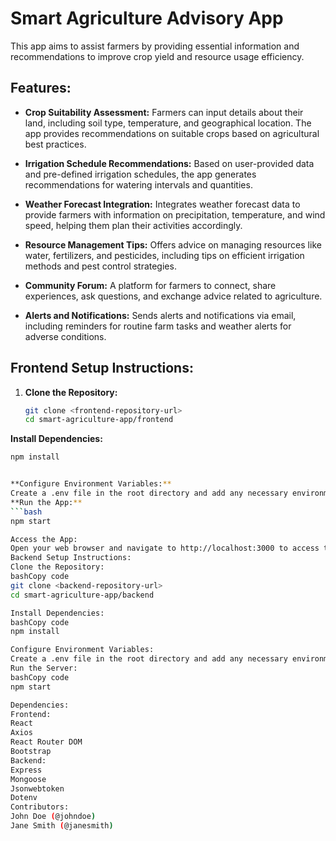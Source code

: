 # Smart Agriculture Advisory App

This app aims to assist farmers by providing essential information and recommendations to improve crop yield and resource usage efficiency.

## Features:

- **Crop Suitability Assessment:** Farmers can input details about their land, including soil type, temperature, and geographical location. The app provides recommendations on suitable crops based on agricultural best practices.

- **Irrigation Schedule Recommendations:** Based on user-provided data and pre-defined irrigation schedules, the app generates recommendations for watering intervals and quantities.

- **Weather Forecast Integration:** Integrates weather forecast data to provide farmers with information on precipitation, temperature, and wind speed, helping them plan their activities accordingly.

- **Resource Management Tips:** Offers advice on managing resources like water, fertilizers, and pesticides, including tips on efficient irrigation methods and pest control strategies.

- **Community Forum:** A platform for farmers to connect, share experiences, ask questions, and exchange advice related to agriculture.

- **Alerts and Notifications:** Sends alerts and notifications via email, including reminders for routine farm tasks and weather alerts for adverse conditions.

## Frontend Setup Instructions:

1. **Clone the Repository:**
   ```bash
   git clone <frontend-repository-url>
   cd smart-agriculture-app/frontend
 **Install Dependencies:**
   ```bash
  npm install


**Configure Environment Variables:**
Create a .env file in the root directory and add any necessary environment variables, such as API endpoints or keys.
**Run the App:**
```bash
npm start

Access the App:
Open your web browser and navigate to http://localhost:3000 to access the app.
Backend Setup Instructions:
Clone the Repository:
bashCopy code
git clone <backend-repository-url>
cd smart-agriculture-app/backend

Install Dependencies:
bashCopy code
npm install

Configure Environment Variables:
Create a .env file in the root directory and add any necessary environment variables, such as database connection strings or API keys.
Run the Server:
bashCopy code
npm start

Dependencies:
Frontend:
React
Axios
React Router DOM
Bootstrap
Backend:
Express
Mongoose
Jsonwebtoken
Dotenv
Contributors:
John Doe (@johndoe)
Jane Smith (@janesmith)
